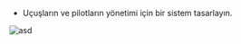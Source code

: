 * Uçuşların ve pilotların yönetimi için bir sistem tasarlayın.

![asd](https://user-images.githubusercontent.com/101557027/212572244-b4a75d5e-a32d-4a04-8afa-c45860a06d8a.png)
